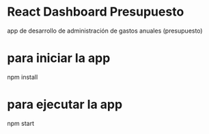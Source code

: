 # React Dashboard Presupuesto
app de desarrollo de administración de gastos anuales (presupuesto)
# para iniciar la app 
npm install

# para ejecutar la app

npm start

